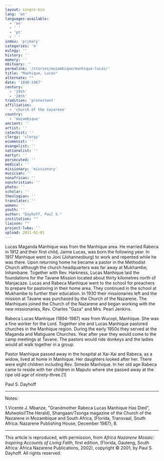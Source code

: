 ```yaml
---
layout: single-bio
lang: 'en'
languages-available:
  - 'en'
  - ' '
  - 'pt'
  - ' '
index: 'primary'
categories: 'm'
eulogy: ''
history: ''
memory: ''
obituary: ''
permalink: '/stories/mozambique/manhique-lucas/'
title: "Manhique, Lucas"
alternate: ""
date: '1890-1967'
century:
  - '19th'
  - '20th'
tradition: 'protestant'
affiliation:
  - 'church of the nazarene'
country:
  - 'mozambique'
ancient: ''
artist: ''
catechist: ''
clergy: 'clergy'
ecumenist: ''
evangelist: ''
nationalist: ''
martyr: ''
persecuted: ''
medical: ''
missionary: 'missionary'
musician: ''
nonafrican: ''
nonchristian: ''
photo: ''
scholar: ''
theologian: ''
translator: ''
women: ''
youth: ''
author: "Dayhoff, Paul S."
institution: ""
liaison: ""
project-luke: ''
upload: 2011-01-01
---
```




Lucas Maganda Manhique was from the Manhique area. He married Rabeca in 1912 and their first child, Jaime Lucas, was born the following year.  In 1917 Manhique went to Joni (Johannesburg) to work and repented while he was there.  Upon returning home he became a pastor in the Methodist Church although the church headquarters was far away at Mukhambe, Inhambane.  Together with Rev. Harkness, Lucas Manhique laid the foundations for the Tavane Mission located about thirty kilometres north of Manjacaze.  Lucas and Rabeca Manhique went to the school for preachers to prepare for pastoring in their home area.  They continued in the school at Mukhambe to further their education.   In 1930 their missionaries left and the mission at Tavane was purchased by the Church of the Nazarene.  The Manhiques joined the Church of the Nazarene and began working with the new missionaries, Rev. Charles "Gaza" and Mrs. Pearl Jenkins.

Rabeca Lucas Manhique (1894-1987) was from Wucopi, Manhique.  She was a fine worker for the Lord.  Together she and  Lucas Manhique pastored churches in the Manhique region.  During the early 1950s they served at the Maganda and Matiguane Churches.  Year after year they would come to the camp meetings at Tavane.  The pastors would ride donkeys and the ladies would all walk together in a group.

Pastor Manhique passed away in the hospital at Xai-Xai and Rabeca, as a widow, lived at home in Manhique.  Her daughters looked after her.  There were eight children including Rev. Simeão Manhique.  In her old age Rabeca  came to reside with her children in Maputo where she passed away at the ripe old age of ninety-three.[1]

Paul S. Dayhoff

---

Notes:

1.Vicente J. Mbanze, "Grandmother Rabeca Lucas Manhique Has Died", *Mutwalisi*(The Herald), Shangaan/Tsonga magazine of the Church of the Nazarene in Mozambique and South Africa, (Florida, Transvaal, South Africa: Nazarene Publishing House, December 1987}, 8.

---

This article is reproduced, with permission, from *Africa Nazarene Mosaic: Inspiring Accounts of Living Faith*, first edition, (Florida, Gauteng, South Africa: Africa Nazarene Publications, 2002), copyright &copy; 2001, by Paul S. Dayhoff.  All rights reserved.
